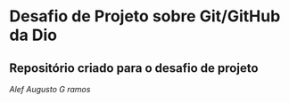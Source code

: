# Desafio de Projeto sobre Git/GitHub da Dio




 ## Repositório criado para o desafio de projeto 



*Alef Augusto G ramos* 
